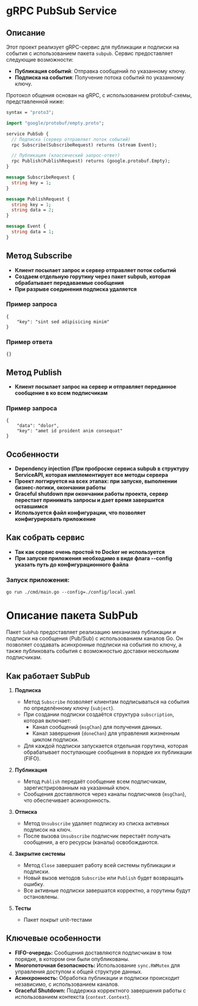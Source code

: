 # **gRPC PubSub Service**

## **Описание**

Этот проект реализует gRPC-сервис для публикации и подписки на события с использованием пакета `subpub`. Сервис предоставляет следующие возможности:
- **Публикация событий**: Отправка сообщений по указанному ключу.
- **Подписка на события**: Получение потока событий по указанному ключу.

Протокол общения основан на gRPC, с использованием protobuf-схемы, представленной ниже:

```proto
syntax = "proto3";

import "google/protobuf/empty.proto";

service PubSub {
  // Подписка (сервер отправляет поток событий)
  rpc Subscribe(SubscribeRequest) returns (stream Event);

  // Публикация (классический запрос-ответ)
  rpc Publish(PublishRequest) returns (google.protobuf.Empty);
}

message SubscribeRequest {
  string key = 1;
}

message PublishRequest {
  string key = 1;
  string data = 2;
}

message Event {
  string data = 1;
}
```
## Метод Subscribe
  - **Клиент посылает запрос и сервер отправляет поток событий**
  - **Создаем отдельную горутину через пакет subpub, которая обрабатывает передаваемые сообщения**
  - **При разрыве соединения подписка удаляется**
### Пример запроса
```
{
    "key": "sint sed adipisicing minim"
}
```
### Пример ответа
```
{}
```
## Метод Publish
  - **Клиент посылает запрос на сервер и отправляет переданное сообщение в ко всем подписчикам**
### Пример запроса
```
{
    "data": "dolor",
    "key": "amet id proident anim consequat"
}
```
## Особенности
 - **Dependency injection (При проброске сервиса subpub в структуру ServiceAPI, которая имплементирует все методы сервера**
 - **Проект логгируется на всех этапах: при запуске, выполнении бизнес-логики, окончании работы**
 - **Graceful shutdown при окончании работы проекта, сервер перестает принимать запросы и дает время завершится оставшимся**
 - **Используется файл конфигурации, что позволяет конфигурировать приложение**
## Как собрать сервис
 - **Так как сервис очень простой то Docker не используется**
 - **При запуске приложения необходимо в виде флага --config указать путь до конфигурационного файла**
### Запуск приложения:

```
go run ./cmd/main.go --config=./config/local.yaml
```
# **Описание пакета SubPub**

Пакет `SubPub` предоставляет реализацию механизма публикации и подписки на сообщения (Pub/Sub) с использованием каналов Go. Он позволяет создавать асинхронные подписки на события по ключу, а также публиковать события с возможностью доставки нескольким подписчикам.

## **Как работает SubPub**

1. **Подписка**
   - Метод `Subscribe` позволяет клиентам подписываться на события по определённому ключу (`subject`).
   - При создании подписки создаётся структура `subscription`, которая включает:
     - Канал сообщений (`msgChan`) для получения данных.
     - Канал завершения (`doneChan`) для управления жизненным циклом подписки.
   - Для каждой подписки запускается отдельная горутина, которая обрабатывает поступающие сообщения в порядке их публикации (FIFO).

2. **Публикация**
   - Метод `Publish` передаёт сообщение всем подписчикам, зарегистрированным на указанный ключ.
   - Сообщения доставляются через каналы подписчиков (`msgChan`), что обеспечивает асинхронность.

3. **Отписка**
   - Метод `Unsubscribe` удаляет подписку из списка активных подписок на ключ.
   - После вызова `Unsubscribe` подписчик перестаёт получать сообщения, а его ресурсы (каналы) освобождаются.

4. **Закрытие системы**
   - Метод `Close` завершает работу всей системы публикации и подписки.
   - Новый вызов методов `Subscribe` или `Publish` будет возвращать ошибку.
   - Все активные подписки завершатся корректно, а горутины будут остановлены.

5. **Тесты**
   - Пакет покрыт unit-тестами
   
## **Ключевые особенности**

- **FIFO-очередь:** Сообщения доставляются подписчикам в том порядке, в котором они были опубликованы.
- **Многопоточная безопасность:** Использование `sync.RWMutex` для управления доступом к общей структуре данных.
- **Асинхронность:** Обработка публикации и подписки происходит независимо, с использованием каналов.
- **Graceful Shutdown:** Поддержка корректного завершения работы с использованием контекста (`context.Context`).

